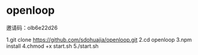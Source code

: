 # openloop
邀请码：olb6e22d26


1.git clone https://github.com/sdohuajia/openloop.git 
2.cd openloop
3.npm install
4.chmod +x start.sh
5./start.sh
